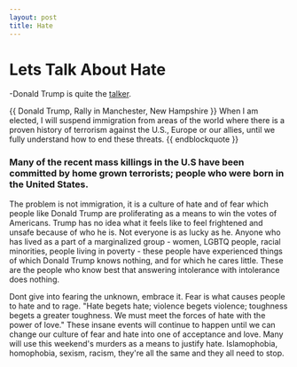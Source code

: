 ```yaml
---
layout: post
title: Hate
---
```


# Lets Talk About Hate

-Donald Trump is quite the [talker](http://time.com/4367120/orlando-shooting-donald-trump-transcript/).

{{ Donald Trump, Rally in Manchester, New Hampshire }}
When I am elected, I will suspend immigration from areas of the world where there is a proven history of terrorism against the U.S., Europe or our allies, until we fully understand how to end these threats.
{{ endblockquote }}

### Many of the recent mass killings in the U.S have been committed by home grown terrorists; people who were born in the United States.

The problem is not immigration, it is a culture of hate and of fear which people like Donald Trump are proliferating as a means to win the votes of Americans. Trump has no idea what it feels like to feel frightened and unsafe because of who he is. Not everyone is as lucky as he. Anyone who has lived as a part of a marginalized group - women, LGBTQ people, racial minorities, people living in poverty - these people have experienced things of which Donald Trump knows nothing, and for which he cares little. These are the people who know best that answering intolerance with intolerance does nothing.

Dont give into fearing the unknown, embrace it. Fear is what causes people to hate and to rage. \"Hate begets hate; violence begets violence; toughness begets a greater toughness. We must meet the forces of hate with the power of love.\" These insane events will continue to happen until we can change our culture of fear and hate into one of acceptance and love.
Many will use this weekend\'s murders as a means to justify hate. Islamophobia, homophobia, sexism, racism, they\'re all the same and they all need to stop.
